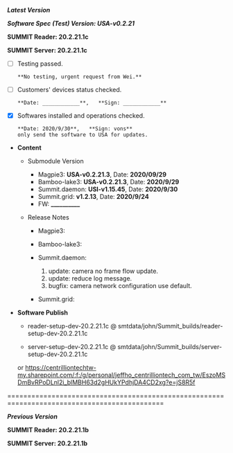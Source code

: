 



***Latest Version***

***Software Spec (Test) Version: USA-v0.2.21***

**SUMMIT Reader: 20.2.21.1c**

**SUMMIT Server: 20.2.21.1c**

* [ ] Testing passed.

      **No testing, urgent request from Wei.**

* [ ] Customers' devices status checked.

      **Date: ____________**,   **Sign: ____________**

* [x] Softwares installed and operations checked.

      **Date: 2020/9/30**,   **Sign: vons**
      only send the software to USA for updates.

*  **Content**  
    *  Submodule Version  
        *  Magpie3: **USA-v0.2.21.3**,          Date: **2020/09/29**  
        *  Bamboo-lake3: **USA-v0.2.21.3**,          Date: **2020/9/29**  
        *  Summit.daemon: **USI-v1.15.45**,          Date: **2020/9/30**  
        *  Summit.grid: **v1.2.13**,          Date: **2020/9/24**  
        *  FW: **__________**

    *  Release Notes  
        *  Magpie3:  
  
        *  Bamboo-lake3:  
  
        *  Summit.daemon:  
            1. update: camera no frame flow update.  
            2. update: reduce log message.  
            3. bugfix: camera network configuration use default.  
  
        *  Summit.grid:  
  
* **Software Publish** 

    * reader-setup-dev-20.2.21.1c @ smtdata/john/Summit_builds/reader-setup-dev-20.2.21.1c

    * server-setup-dev-20.2.21.1c @ smtdata/john/Summit_builds/server-setup-dev-20.2.21.1c

    or https://centrilliontechtw-my.sharepoint.com/:f:/g/personal/jeffho_centrilliontech_com_tw/EszoMSDmBvRPoDLnl2i_blMBH63d2gHUkYPdhjDA4CD2xg?e=jS8R5f

=============================================================================================

***Previous Version***

**SUMMIT Reader: 20.2.21.1b**

**SUMMIT Server: 20.2.21.1b**